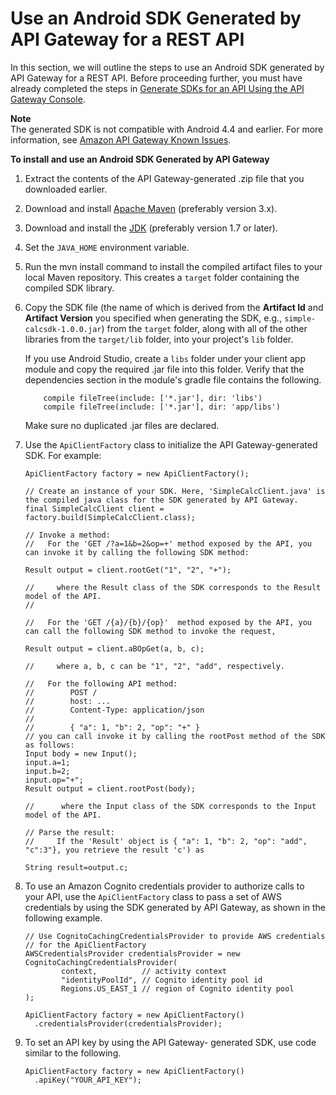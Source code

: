 # Use an Android SDK Generated by API Gateway for a REST API<a name="how-to-generate-sdk-android"></a>

In this section, we will outline the steps to use an Android SDK generated by API Gateway for a REST API\. Before proceeding further, you must have already completed the steps in [Generate SDKs for an API Using the API Gateway Console](how-to-generate-sdk-console.md)\.

**Note**  
 The generated SDK is not compatible with Android 4\.4 and earlier\. For more information, see [Amazon API Gateway Known Issues](api-gateway-known-issues.md)\. 

**To install and use an Android SDK Generated by API Gateway**

1. Extract the contents of the API Gateway\-generated \.zip file that you downloaded earlier\.

1. Download and install [Apache Maven](https://maven.apache.org/) \(preferably version 3\.x\)\.

1. Download and install the [JDK](https://docs.oracle.com/javase/8/docs/technotes/guides/install/install_overview.html) \(preferably version 1\.7 or later\)\.

1. Set the `JAVA_HOME` environment variable\.

1. Run the mvn install command to install the compiled artifact files to your local Maven repository\. This creates a `target` folder containing the compiled SDK library\.

1. Copy the SDK file \(the name of which is derived from the **Artifact Id** and **Artifact Version** you specified when generating the SDK, e\.g\., `simple-calcsdk-1.0.0.jar`\) from the `target` folder, along with all of the other libraries from the `target/lib` folder, into your project's `lib` folder\.

   If you use Android Studio, create a `libs` folder under your client app module and copy the required \.jar file into this folder\. Verify that the dependencies section in the module's gradle file contains the following\.

   ```
       compile fileTree(include: ['*.jar'], dir: 'libs')
       compile fileTree(include: ['*.jar'], dir: 'app/libs')
   ```

   Make sure no duplicated \.jar files are declared\.

1. Use the `ApiClientFactory` class to initialize the API Gateway\-generated SDK\. For example:

   ```
   ApiClientFactory factory = new ApiClientFactory();
   
   // Create an instance of your SDK. Here, 'SimpleCalcClient.java' is the compiled java class for the SDK generated by API Gateway. 
   final SimpleCalcClient client = factory.build(SimpleCalcClient.class);
   
   // Invoke a method: 
   //   For the 'GET /?a=1&b=2&op=+' method exposed by the API, you can invoke it by calling the following SDK method:
   
   Result output = client.rootGet("1", "2", "+");
   
   //     where the Result class of the SDK corresponds to the Result model of the API.
   //
   
   //   For the 'GET /{a}/{b}/{op}'  method exposed by the API, you can call the following SDK method to invoke the request,
   
   Result output = client.aBOpGet(a, b, c);
   
   //     where a, b, c can be "1", "2", "add", respectively.
   
   //   For the following API method:
   //        POST /
   //        host: ...
   //        Content-Type: application/json
   //    
   //        { "a": 1, "b": 2, "op": "+" }
   // you can call invoke it by calling the rootPost method of the SDK as follows:
   Input body = new Input();
   input.a=1;
   input.b=2;
   input.op="+";
   Result output = client.rootPost(body);
   
   //      where the Input class of the SDK corresponds to the Input model of the API.
   
   // Parse the result:
   //     If the 'Result' object is { "a": 1, "b": 2, "op": "add", "c":3"}, you retrieve the result 'c') as 
   
   String result=output.c;
   ```

1. To use an Amazon Cognito credentials provider to authorize calls to your API, use the `ApiClientFactory` class to pass a set of AWS credentials by using the SDK generated by API Gateway, as shown in the following example\.

   ```
   // Use CognitoCachingCredentialsProvider to provide AWS credentials
   // for the ApiClientFactory
   AWSCredentialsProvider credentialsProvider = new CognitoCachingCredentialsProvider(
           context,          // activity context
           "identityPoolId", // Cognito identity pool id
           Regions.US_EAST_1 // region of Cognito identity pool
   );
   
   ApiClientFactory factory = new ApiClientFactory()
     .credentialsProvider(credentialsProvider);
   ```

1. To set an API key by using the API Gateway\- generated SDK, use code similar to the following\.

   ```
   ApiClientFactory factory = new ApiClientFactory()
     .apiKey("YOUR_API_KEY");
   ```